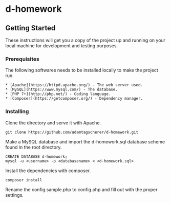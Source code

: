 # d-homework

## Getting Started

These instructions will get you a copy of the project up and running on your local machine for development and testing purposes.

### Prerequisites

The following softwares needs to be installed locally to make the project run.

```
* [Apache](https://httpd.apache.org/) - The web server used.
* [MySQL](https://www.mysql.com/) - The database.
* [PHP 7+](http://php.net/) - Coding language.
* [Composer](https://getcomposer.org/) - Dependency manager.
```

### Installing

Clone the directory and serve it with Apache.

```
git clone https://github.com/adamtagscherer/d-homework.git
```

Make a MySQL database and import the d-homework.sql database scheme found in the root directory.

```
CREATE DATABASE d-homework;
mysql -u <username> -p <databasename> < <d-homework.sql>
```

Install the dependencies with composer.

```
composer install
```

Rename the config.sample.php to config.php and fill out with the proper settings.
